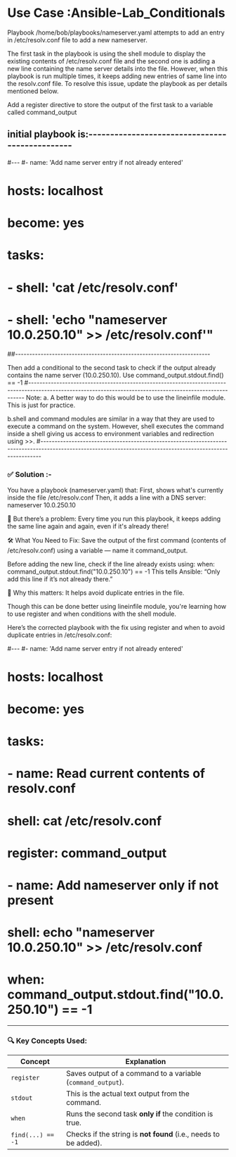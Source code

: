 # Use Case :Ansible-Lab_Conditionals

Playbook /home/bob/playbooks/nameserver.yaml attempts to add an entry in /etc/resolv.conf file to add a new nameserver.

The first task in the playbook is using the shell module to display the existing contents of /etc/resolv.conf file and the second one is adding a new line containing the name server details into the file. However, when this playbook is run multiple times, it keeps adding new entries of same line into the resolv.conf file. To resolve this issue, update the playbook as per details mentioned below.

Add a register directive to store the output of the first task to a variable called command_output

## initial playbook is:-----------------------------------------------
#---
#- name: 'Add name server entry if not already entered'
#  hosts: localhost
#  become: yes
#  tasks:
#    - shell: 'cat /etc/resolv.conf'

#   - shell: 'echo "nameserver 10.0.250.10" >> /etc/resolv.conf'"
 
##---------------------------------------------------------------------

Then add a conditional to the second task to check if the output already contains the name server (10.0.250.10). Use command_output.stdout.find(<IP>) == -1
#----------------------------------------------------------------------------------------------------------------------------------------------------------
Note:
a. A better way to do this would be to use the lineinfile module. This is just for practice.


b.shell and command modules are similar in a way that they are used to execute a command on the system. However, shell executes the command inside a shell giving us access to environment variables and redirection using >>.
#------------------------------------------------------------------------------------------------------------------------------------------------------------
### ✅ Solution :-
You have a playbook (nameserver.yaml) that:
First, shows what's currently inside the file /etc/resolv.conf
Then, it adds a line with a DNS server: nameserver 10.0.250.10

🛑 But there’s a problem:
Every time you run this playbook, it keeps adding the same line again and again, even if it's already there!

🛠️ What You Need to Fix:
Save the output of the first command (contents of /etc/resolv.conf) using a variable — name it command_output.

Before adding the new line, check if the line already exists using:
when: command_output.stdout.find("10.0.250.10") == -1
This tells Ansible: “Only add this line if it’s not already there.”

📌 Why this matters:
It helps avoid duplicate entries in the file.

Though this can be done better using lineinfile module, you're learning how to use register and when conditions with the shell module.


Here’s the corrected playbook with the fix using register and when to avoid duplicate entries in /etc/resolv.conf:

#---
#- name: 'Add name server entry if not already entered'
#  hosts: localhost
#  become: yes
#  tasks:

#    - name: Read current contents of resolv.conf
#      shell: cat /etc/resolv.conf
#      register: command_output

#    - name: Add nameserver only if not present
#      shell: echo "nameserver 10.0.250.10" >> /etc/resolv.conf
#      when: command_output.stdout.find("10.0.250.10") == -1
---------------------------------------------------------------------------------------------------------------------------------
### 🔍 Key Concepts Used:

| Concept           | Explanation                                                      |
| ----------------- | ---------------------------------------------------------------- |
| `register`        | Saves output of a command to a variable (`command_output`).      |
| `stdout`          | This is the actual text output from the command.                 |
| `when`            | Runs the second task **only if** the condition is true.          |
| `find(...) == -1` | Checks if the string is **not found** (i.e., needs to be added). |
